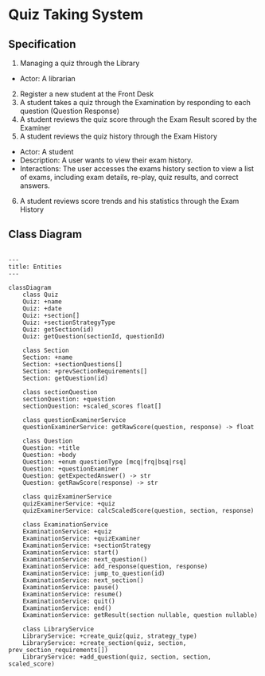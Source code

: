 # Quiz Taking System

## Specification
1. Managing a quiz through the Library
  - Actor: A librarian
2. Register a new student at the Front Desk
3. A student takes a quiz through the Examination by responding to each question (Question Response)
4. A student reviews the quiz score through the Exam Result scored by the Examiner
5. A student reviews the quiz history through the Exam History
  - Actor: A student
  - Description: A user wants to view their exam history.
  - Interactions: The user accesses the exams history section to view a list of 
exams, including exam details, re-play, quiz results, and correct answers.
6. A student reviews score trends and his statistics through the Exam History


## Class Diagram
```mermaid

---
title: Entities
---

classDiagram
    class Quiz
    Quiz: +name
    Quiz: +date
    Quiz: +section[]
    Quiz: +sectionStrategyType
    Quiz: getSection(id)
    Quiz: getQuestion(sectionId, questionId)

    class Section
    Section: +name
    Section: +sectionQuestions[]
    Section: +prevSectionRequirements[]
    Section: getQuestion(id)

    class sectionQuestion
    sectionQuestion: +question
    sectionQuestion: +scaled_scores float[]

    class questionExaminerService
    questionExaminerService: getRawScore(question, response) -> float

    class Question
    Question: +title
    Question: +body
    Question: +enum questionType [mcq|frq|bsq|rsq]
    Question: +questionExaminer
    Question: getExpectedAnswer() -> str
    Question: getRawScore(response) -> str

    class quizExaminerService
    quizExaminerService: +quiz
    quizExaminerService: calcScaledScore(question, section, response)

    class ExaminationService
    ExaminationService: +quiz
    ExaminationService: +quizExaminer
    ExaminationService: +sectionStrategy
    ExaminationService: start()
    ExaminationService: next_question()
    ExaminationService: add_response(question, response)
    ExaminationService: jump_to_question(id)
    ExaminationService: next_section()
    ExaminationService: pause()
    ExaminationService: resume()
    ExaminationService: quit()
    ExaminationService: end()
    ExaminationService: getResult(section nullable, question nullable)

    class LibraryService
    LibraryService: +create_quiz(quiz, strategy_type)
    LibraryService: +create_section(quiz, section, prev_section_requirements[])
    LibraryService: +add_question(quiz, section, section, scaled_score)
```
